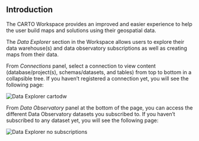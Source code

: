 ## Introduction

The CARTO Workspace provides an improved and easier experience to help the user build maps and solutions using their geospatial data.

The *Data Explorer* section in the Workspace allows users to explore their data warehouse(s) and data observatory subscriptions as well as creating maps from their data.

From *Connections* panel, select a connection to view content (database/project(s), schemas/datasets, and tables) from top to bottom in a collapsible tree. If you haven’t registered a connection yet, you will see the following page:

![Data Explorer cartodw](/img/cloud-native-workspace/data-explorer/de_cartodw.png)

From *Data Observatory* panel at the bottom of the page, you can access the different Data Observatory datasets you subscribed to. If you haven’t subscribed to any dataset yet, you will see the following page:

![Data Explorer no subscriptions](/img/cloud-native-workspace/data-explorer/de_nosubscriptions.png)